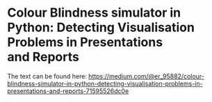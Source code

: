 # Colour Blindness simulator in Python: Detecting Visualisation Problems in Presentations and Reports
The text can be found here: https://medium.com/@er_95882/colour-blindness-simulator-in-python-detecting-visualisation-problems-in-presentations-and-reports-71595526dc0e 

